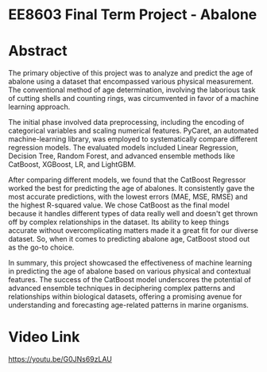 # EE8603 Final Term Project - Abalone
# Abstract

The primary objective of this project was to analyze and predict the age of abalone using a dataset that encompassed various physical measurement. The conventional method of age determination, involving the laborious task of cutting shells and counting rings, was circumvented in favor of a machine learning approach.

The initial phase involved data preprocessing, including the encoding of categorical variables and scaling numerical features. PyCaret, an automated machine-learning library, was employed to systematically compare different regression models. The evaluated models included Linear Regression, Decision Tree, Random Forest, and advanced ensemble methods like CatBoost, XGBoost, LR, and LightGBM.

After comparing different models, we found that the CatBoost Regressor worked the best for predicting the age of abalones. It consistently gave the most accurate predictions, with the lowest errors (MAE, MSE, RMSE) and the highest R-squared value. We chose CatBoost as the final model because it handles different types of data really well and doesn't get thrown off by complex relationships in the dataset. Its ability to keep things accurate without overcomplicating matters made it a great fit for our diverse dataset. So, when it comes to predicting abalone age, CatBoost stood out as the go-to choice.

In summary, this project showcased the effectiveness of machine learning in predicting the age of abalone based on various physical and contextual features. The success of the CatBoost model underscores the potential of advanced ensemble techniques in deciphering complex patterns and relationships within biological datasets, offering a promising avenue for understanding and forecasting age-related patterns in marine organisms.
# Video Link
https://youtu.be/G0JNs69zLAU
